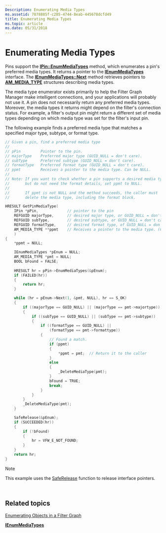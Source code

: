 ```yaml
---
Description: Enumerating Media Types
ms.assetid: 7878885f-c285-4744-8eab-445678dcfd49
title: Enumerating Media Types
ms.topic: article
ms.date: 05/31/2018
---
```


# Enumerating Media Types

Pins support the [**IPin::EnumMediaTypes**](/windows/desktop/api/Strmif/nf-strmif-ipin-enummediatypes) method, which enumerates a pin's preferred media types. It returns a pointer to the [**IEnumMediaTypes**](/windows/desktop/api/Strmif/nn-strmif-ienummediatypes) interface. The [**IEnumMediaTypes::Next**](/windows/desktop/api/Strmif/nf-strmif-ienummediatypes-next) method retrieves pointers to [**AM\_MEDIA\_TYPE**](/windows/win32/api/strmif/ns-strmif-am_media_type) structures describing media types.

The media type enumerator exists primarily to help the Filter Graph Manager make intelligent connections, and your applications will probably not use it. A pin does not necessarily return any preferred media types. Moreover, the media types it returns might depend on the filter's connection status. For example, a filter's output pin might return a different set of media types depending on which media type was set for the filter's input pin.

The following example finds a preferred media type that matches a specified major type, subtype, or format type.


```C++
// Given a pin, find a preferred media type 
//
// pPin         Pointer to the pin.
// majorType    Preferred major type (GUID_NULL = don't care).
// subType      Preferred subtype (GUID_NULL = don't care).
// formatType   Preferred format type (GUID_NULL = don't care).
// ppmt         Receives a pointer to the media type. Can be NULL.
//
// Note: If you want to check whether a pin supports a desired media type,
//       but do not need the format details, set ppmt to NULL.
//
//       If ppmt is not NULL and the method succeeds, the caller must
//       delete the media type, including the format block. 

HRESULT GetPinMediaType(
    IPin *pPin,             // pointer to the pin
    REFGUID majorType,      // desired major type, or GUID_NULL = don't care
    REFGUID subType,        // desired subtype, or GUID_NULL = don't care
    REFGUID formatType,     // desired format type, of GUID_NULL = don't care
    AM_MEDIA_TYPE **ppmt    // Receives a pointer to the media type. (Can be NULL)
    )
{
    *ppmt = NULL;

    IEnumMediaTypes *pEnum = NULL;
    AM_MEDIA_TYPE *pmt = NULL;
    BOOL bFound = FALSE;
    
    HRESULT hr = pPin->EnumMediaTypes(&pEnum);
    if (FAILED(hr))
    {
        return hr;
    }

    while (hr = pEnum->Next(1, &pmt, NULL), hr == S_OK)
    {
        if ((majorType == GUID_NULL) || (majorType == pmt->majortype))
        {
            if ((subType == GUID_NULL) || (subType == pmt->subtype))
            {
                if ((formatType == GUID_NULL) || 
                    (formatType == pmt->formattype))
                {
                    // Found a match. 
                    if (ppmt)
                    {
                        *ppmt = pmt;  // Return it to the caller
                    }
                    else
                    {
                        _DeleteMediaType(pmt);
                    }
                    bFound = TRUE;
                    break;
                }
            }
        }
        _DeleteMediaType(pmt);
    }

    SafeRelease(&pEnum);
    if (SUCCEEDED(hr))
    {
        if (!bFound)
        {
            hr = VFW_E_NOT_FOUND;
        }
    }
    return hr;
}
```



> [!Note]  
> This example uses the [SafeRelease](/windows/desktop/medfound/saferelease) function to release interface pointers.

 

## Related topics

<dl> <dt>

[Enumerating Objects in a Filter Graph](enumerating-objects-in-a-filter-graph.md)
</dt> <dt>

[**IEnumMediaTypes**](/windows/desktop/api/Strmif/nn-strmif-ienummediatypes)
</dt> </dl>

 

 